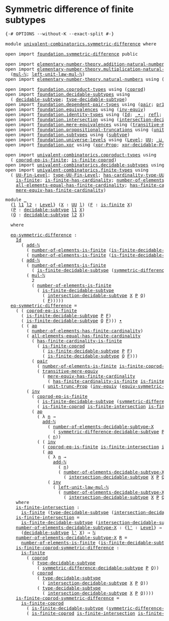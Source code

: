 # Symmetric difference of finite subtypes

<pre class="Agda"><a id="52" class="Symbol">{-#</a> <a id="56" class="Keyword">OPTIONS</a> <a id="64" class="Pragma">--without-K</a> <a id="76" class="Pragma">--exact-split</a> <a id="90" class="Symbol">#-}</a>

<a id="95" class="Keyword">module</a> <a id="102" href="univalent-combinatorics.symmetric-difference.html" class="Module">univalent-combinatorics.symmetric-difference</a> <a id="147" class="Keyword">where</a>

<a id="154" class="Keyword">open</a> <a id="159" class="Keyword">import</a> <a id="166" href="foundation.symmetric-difference.html" class="Module">foundation.symmetric-difference</a> <a id="198" class="Keyword">public</a>

<a id="206" class="Keyword">open</a> <a id="211" class="Keyword">import</a> <a id="218" href="elementary-number-theory.addition-natural-numbers.html" class="Module">elementary-number-theory.addition-natural-numbers</a> <a id="268" class="Keyword">using</a> <a id="274" class="Symbol">(</a><a id="275" href="elementary-number-theory.addition-natural-numbers.html#1164" class="Function">add-ℕ</a><a id="280" class="Symbol">)</a>
<a id="282" class="Keyword">open</a> <a id="287" class="Keyword">import</a> <a id="294" href="elementary-number-theory.multiplication-natural-numbers.html" class="Module">elementary-number-theory.multiplication-natural-numbers</a> <a id="350" class="Keyword">using</a>
  <a id="358" class="Symbol">(</a><a id="359" href="elementary-number-theory.multiplication-natural-numbers.html#1358" class="Function">mul-ℕ</a><a id="364" class="Symbol">;</a> <a id="366" href="elementary-number-theory.multiplication-natural-numbers.html#2267" class="Function">left-unit-law-mul-ℕ</a><a id="385" class="Symbol">)</a>
<a id="387" class="Keyword">open</a> <a id="392" class="Keyword">import</a> <a id="399" href="elementary-number-theory.natural-numbers.html" class="Module">elementary-number-theory.natural-numbers</a> <a id="440" class="Keyword">using</a> <a id="446" class="Symbol">(</a><a id="447" href="elementary-number-theory.natural-numbers.html#1458" class="Datatype">ℕ</a><a id="448" class="Symbol">)</a>

<a id="451" class="Keyword">open</a> <a id="456" class="Keyword">import</a> <a id="463" href="foundation.coproduct-types.html" class="Module">foundation.coproduct-types</a> <a id="490" class="Keyword">using</a> <a id="496" class="Symbol">(</a><a id="497" href="foundation.coproduct-types.html#1168" class="Datatype">coprod</a><a id="503" class="Symbol">)</a>
<a id="505" class="Keyword">open</a> <a id="510" class="Keyword">import</a> <a id="517" href="foundation.decidable-subtypes.html" class="Module">foundation.decidable-subtypes</a> <a id="547" class="Keyword">using</a>
  <a id="555" class="Symbol">(</a> <a id="557" href="foundation.decidable-subtypes.html#1705" class="Function">decidable-subtype</a><a id="574" class="Symbol">;</a> <a id="576" href="foundation.decidable-subtypes.html#2693" class="Function">type-decidable-subtype</a><a id="598" class="Symbol">)</a>
<a id="600" class="Keyword">open</a> <a id="605" class="Keyword">import</a> <a id="612" href="foundation.dependent-pair-types.html" class="Module">foundation.dependent-pair-types</a> <a id="644" class="Keyword">using</a> <a id="650" class="Symbol">(</a><a id="651" href="foundation-core.dependent-pair-types.html#588" class="InductiveConstructor">pair</a><a id="655" class="Symbol">;</a> <a id="657" href="foundation-core.dependent-pair-types.html#605" class="Field">pr1</a><a id="660" class="Symbol">;</a> <a id="662" href="foundation-core.dependent-pair-types.html#617" class="Field">pr2</a><a id="665" class="Symbol">)</a>
<a id="667" class="Keyword">open</a> <a id="672" class="Keyword">import</a> <a id="679" href="foundation.equivalences.html" class="Module">foundation.equivalences</a> <a id="703" class="Keyword">using</a> <a id="709" class="Symbol">(</a><a id="710" href="foundation-core.equivalences.html#5721" class="Function">inv-equiv</a><a id="719" class="Symbol">)</a>
<a id="721" class="Keyword">open</a> <a id="726" class="Keyword">import</a> <a id="733" href="foundation.identity-types.html" class="Module">foundation.identity-types</a> <a id="759" class="Keyword">using</a> <a id="765" class="Symbol">(</a><a id="766" href="foundation-core.identity-types.html#1767" class="Datatype">Id</a><a id="768" class="Symbol">;</a> <a id="770" href="foundation-core.identity-types.html#2425" class="Function Operator">_∙_</a><a id="773" class="Symbol">;</a> <a id="775" href="foundation-core.identity-types.html#1820" class="InductiveConstructor">refl</a><a id="779" class="Symbol">;</a> <a id="781" href="foundation-core.identity-types.html#4003" class="Function">ap</a><a id="783" class="Symbol">;</a> <a id="785" href="foundation-core.identity-types.html#5702" class="Function">tr</a><a id="787" class="Symbol">;</a> <a id="789" href="foundation-core.identity-types.html#2729" class="Function">inv</a><a id="792" class="Symbol">)</a>
<a id="794" class="Keyword">open</a> <a id="799" class="Keyword">import</a> <a id="806" href="foundation.intersection.html" class="Module">foundation.intersection</a> <a id="830" class="Keyword">using</a> <a id="836" class="Symbol">(</a><a id="837" href="foundation.intersection.html#703" class="Function">intersection-decidable-subtype</a><a id="867" class="Symbol">)</a>
<a id="869" class="Keyword">open</a> <a id="874" class="Keyword">import</a> <a id="881" href="foundation.mere-equivalences.html" class="Module">foundation.mere-equivalences</a> <a id="910" class="Keyword">using</a> <a id="916" class="Symbol">(</a><a id="917" href="foundation.mere-equivalences.html#2244" class="Function">transitive-mere-equiv</a><a id="938" class="Symbol">)</a>
<a id="940" class="Keyword">open</a> <a id="945" class="Keyword">import</a> <a id="952" href="foundation.propositional-truncations.html" class="Module">foundation.propositional-truncations</a> <a id="989" class="Keyword">using</a> <a id="995" class="Symbol">(</a><a id="996" href="foundation.propositional-truncations.html#2118" class="Function">unit-trunc-Prop</a><a id="1011" class="Symbol">)</a>
<a id="1013" class="Keyword">open</a> <a id="1018" class="Keyword">import</a> <a id="1025" href="foundation.subtypes.html" class="Module">foundation.subtypes</a> <a id="1045" class="Keyword">using</a> <a id="1051" class="Symbol">(</a><a id="1052" href="foundation-core.subtypes.html#2211" class="Function">subtype</a><a id="1059" class="Symbol">)</a>
<a id="1061" class="Keyword">open</a> <a id="1066" class="Keyword">import</a> <a id="1073" href="foundation.universe-levels.html" class="Module">foundation.universe-levels</a> <a id="1100" class="Keyword">using</a> <a id="1106" class="Symbol">(</a><a id="1107" href="Agda.Primitive.html#597" class="Postulate">Level</a><a id="1112" class="Symbol">;</a> <a id="1114" href="foundation-core.universe-levels.html#235" class="Primitive">UU</a><a id="1116" class="Symbol">;</a> <a id="1118" href="Agda.Primitive.html#810" class="Primitive Operator">_⊔_</a><a id="1121" class="Symbol">)</a>
<a id="1123" class="Keyword">open</a> <a id="1128" class="Keyword">import</a> <a id="1135" href="foundation.xor.html" class="Module">foundation.xor</a> <a id="1150" class="Keyword">using</a> <a id="1156" class="Symbol">(</a><a id="1157" href="foundation.xor.html#3346" class="Function">xor-Prop</a><a id="1165" class="Symbol">;</a> <a id="1167" href="foundation.xor.html#12425" class="Function">xor-decidable-Prop</a><a id="1185" class="Symbol">)</a>

<a id="1188" class="Keyword">open</a> <a id="1193" class="Keyword">import</a> <a id="1200" href="univalent-combinatorics.coproduct-types.html" class="Module">univalent-combinatorics.coproduct-types</a> <a id="1240" class="Keyword">using</a>
  <a id="1248" class="Symbol">(</a> <a id="1250" href="univalent-combinatorics.coproduct-types.html#6715" class="Function">coprod-eq-is-finite</a><a id="1269" class="Symbol">;</a> <a id="1271" href="univalent-combinatorics.coproduct-types.html#5032" class="Function">is-finite-coprod</a><a id="1287" class="Symbol">)</a>
<a id="1289" class="Keyword">open</a> <a id="1294" class="Keyword">import</a> <a id="1301" href="univalent-combinatorics.decidable-subtypes.html" class="Module">univalent-combinatorics.decidable-subtypes</a> <a id="1344" class="Keyword">using</a> <a id="1350" class="Symbol">(</a> <a id="1352" href="univalent-combinatorics.decidable-subtypes.html#867" class="Function">is-finite-decidable-subtype</a><a id="1379" class="Symbol">)</a>
<a id="1381" class="Keyword">open</a> <a id="1386" class="Keyword">import</a> <a id="1393" href="univalent-combinatorics.finite-types.html" class="Module">univalent-combinatorics.finite-types</a> <a id="1430" class="Keyword">using</a>
  <a id="1438" class="Symbol">(</a> <a id="1440" href="univalent-combinatorics.finite-types.html#5149" class="Function">UU-Fin-Level</a><a id="1452" class="Symbol">;</a> <a id="1454" href="univalent-combinatorics.finite-types.html#5244" class="Function">type-UU-Fin-Level</a><a id="1471" class="Symbol">;</a> <a id="1473" href="univalent-combinatorics.finite-types.html#5350" class="Function">has-cardinality-type-UU-Fin-Level</a><a id="1506" class="Symbol">;</a> <a id="1508" href="univalent-combinatorics.finite-types.html#13493" class="Function">number-of-elements-is-finite</a><a id="1536" class="Symbol">;</a>
    <a id="1542" href="univalent-combinatorics.finite-types.html#4244" class="Function">is-finite</a><a id="1551" class="Symbol">;</a> <a id="1553" href="univalent-combinatorics.finite-types.html#12870" class="Function">is-finite-has-cardinality</a><a id="1578" class="Symbol">;</a> <a id="1580" href="univalent-combinatorics.finite-types.html#6042" class="Function">number-of-elements-has-finite-cardinality</a><a id="1621" class="Symbol">;</a>
    <a id="1627" href="univalent-combinatorics.finite-types.html#11525" class="Function">all-elements-equal-has-finite-cardinality</a><a id="1668" class="Symbol">;</a> <a id="1670" href="univalent-combinatorics.finite-types.html#13256" class="Function">has-finite-cardinality-is-finite</a><a id="1702" class="Symbol">;</a>
    <a id="1708" href="univalent-combinatorics.finite-types.html#6202" class="Function">mere-equiv-has-finite-cardinality</a><a id="1741" class="Symbol">)</a>
</pre>
<pre class="Agda"><a id="1756" class="Keyword">module</a> <a id="1763" href="univalent-combinatorics.symmetric-difference.html#1763" class="Module">_</a>
  <a id="1767" class="Symbol">{</a><a id="1768" href="univalent-combinatorics.symmetric-difference.html#1768" class="Bound">l</a> <a id="1770" href="univalent-combinatorics.symmetric-difference.html#1770" class="Bound">l1</a> <a id="1773" href="univalent-combinatorics.symmetric-difference.html#1773" class="Bound">l2</a> <a id="1776" class="Symbol">:</a> <a id="1778" href="Agda.Primitive.html#597" class="Postulate">Level</a><a id="1783" class="Symbol">}</a> <a id="1785" class="Symbol">(</a><a id="1786" href="univalent-combinatorics.symmetric-difference.html#1786" class="Bound">X</a> <a id="1788" class="Symbol">:</a> <a id="1790" href="foundation-core.universe-levels.html#235" class="Primitive">UU</a> <a id="1793" href="univalent-combinatorics.symmetric-difference.html#1768" class="Bound">l</a><a id="1794" class="Symbol">)</a> <a id="1796" class="Symbol">(</a><a id="1797" href="univalent-combinatorics.symmetric-difference.html#1797" class="Bound">F</a> <a id="1799" class="Symbol">:</a> <a id="1801" href="univalent-combinatorics.finite-types.html#4244" class="Function">is-finite</a> <a id="1811" href="univalent-combinatorics.symmetric-difference.html#1786" class="Bound">X</a><a id="1812" class="Symbol">)</a>
  <a id="1816" class="Symbol">(</a><a id="1817" href="univalent-combinatorics.symmetric-difference.html#1817" class="Bound">P</a> <a id="1819" class="Symbol">:</a> <a id="1821" href="foundation.decidable-subtypes.html#1705" class="Function">decidable-subtype</a> <a id="1839" href="univalent-combinatorics.symmetric-difference.html#1770" class="Bound">l1</a> <a id="1842" href="univalent-combinatorics.symmetric-difference.html#1786" class="Bound">X</a><a id="1843" class="Symbol">)</a>
  <a id="1847" class="Symbol">(</a><a id="1848" href="univalent-combinatorics.symmetric-difference.html#1848" class="Bound">Q</a> <a id="1850" class="Symbol">:</a> <a id="1852" href="foundation.decidable-subtypes.html#1705" class="Function">decidable-subtype</a> <a id="1870" href="univalent-combinatorics.symmetric-difference.html#1773" class="Bound">l2</a> <a id="1873" href="univalent-combinatorics.symmetric-difference.html#1786" class="Bound">X</a><a id="1874" class="Symbol">)</a>
  
  <a id="1881" class="Keyword">where</a>

  <a id="1890" href="univalent-combinatorics.symmetric-difference.html#1890" class="Function">eq-symmetric-difference</a> <a id="1914" class="Symbol">:</a>
    <a id="1920" href="foundation-core.identity-types.html#1767" class="Datatype">Id</a>
      <a id="1929" class="Symbol">(</a> <a id="1931" href="elementary-number-theory.addition-natural-numbers.html#1164" class="Function">add-ℕ</a>
        <a id="1945" class="Symbol">(</a> <a id="1947" href="univalent-combinatorics.finite-types.html#13493" class="Function">number-of-elements-is-finite</a> <a id="1976" class="Symbol">(</a><a id="1977" href="univalent-combinatorics.decidable-subtypes.html#867" class="Function">is-finite-decidable-subtype</a> <a id="2005" href="univalent-combinatorics.symmetric-difference.html#1817" class="Bound">P</a> <a id="2007" href="univalent-combinatorics.symmetric-difference.html#1797" class="Bound">F</a><a id="2008" class="Symbol">))</a>        
        <a id="2027" class="Symbol">(</a> <a id="2029" href="univalent-combinatorics.finite-types.html#13493" class="Function">number-of-elements-is-finite</a> <a id="2058" class="Symbol">(</a><a id="2059" href="univalent-combinatorics.decidable-subtypes.html#867" class="Function">is-finite-decidable-subtype</a> <a id="2087" href="univalent-combinatorics.symmetric-difference.html#1848" class="Bound">Q</a> <a id="2089" href="univalent-combinatorics.symmetric-difference.html#1797" class="Bound">F</a><a id="2090" class="Symbol">)))</a>
      <a id="2100" class="Symbol">(</a> <a id="2102" href="elementary-number-theory.addition-natural-numbers.html#1164" class="Function">add-ℕ</a>
        <a id="2116" class="Symbol">(</a> <a id="2118" href="univalent-combinatorics.finite-types.html#13493" class="Function">number-of-elements-is-finite</a>
          <a id="2157" class="Symbol">(</a> <a id="2159" href="univalent-combinatorics.decidable-subtypes.html#867" class="Function">is-finite-decidable-subtype</a> <a id="2187" class="Symbol">(</a><a id="2188" href="foundation.symmetric-difference.html#1440" class="Function">symmetric-difference-decidable-subtype</a> <a id="2227" href="univalent-combinatorics.symmetric-difference.html#1817" class="Bound">P</a> <a id="2229" href="univalent-combinatorics.symmetric-difference.html#1848" class="Bound">Q</a><a id="2230" class="Symbol">)</a> <a id="2232" href="univalent-combinatorics.symmetric-difference.html#1797" class="Bound">F</a><a id="2233" class="Symbol">))</a>
        <a id="2244" class="Symbol">(</a> <a id="2246" href="elementary-number-theory.multiplication-natural-numbers.html#1358" class="Function">mul-ℕ</a>
          <a id="2262" class="Number">2</a>
          <a id="2274" class="Symbol">(</a> <a id="2276" href="univalent-combinatorics.finite-types.html#13493" class="Function">number-of-elements-is-finite</a>
            <a id="2317" class="Symbol">(</a> <a id="2319" href="univalent-combinatorics.decidable-subtypes.html#867" class="Function">is-finite-decidable-subtype</a>
              <a id="2361" class="Symbol">(</a> <a id="2363" href="foundation.intersection.html#703" class="Function">intersection-decidable-subtype</a> <a id="2394" href="univalent-combinatorics.symmetric-difference.html#1786" class="Bound">X</a> <a id="2396" href="univalent-combinatorics.symmetric-difference.html#1817" class="Bound">P</a> <a id="2398" href="univalent-combinatorics.symmetric-difference.html#1848" class="Bound">Q</a><a id="2399" class="Symbol">)</a>
              <a id="2415" class="Symbol">(</a> <a id="2417" href="univalent-combinatorics.symmetric-difference.html#1797" class="Bound">F</a><a id="2418" class="Symbol">)))))</a>
  <a id="2426" href="univalent-combinatorics.symmetric-difference.html#1890" class="Function">eq-symmetric-difference</a> <a id="2450" class="Symbol">=</a>
    <a id="2456" class="Symbol">(</a> <a id="2458" class="Symbol">(</a> <a id="2460" href="univalent-combinatorics.coproduct-types.html#6715" class="Function">coprod-eq-is-finite</a>
      <a id="2486" class="Symbol">(</a> <a id="2488" href="univalent-combinatorics.decidable-subtypes.html#867" class="Function">is-finite-decidable-subtype</a> <a id="2516" href="univalent-combinatorics.symmetric-difference.html#1817" class="Bound">P</a> <a id="2518" href="univalent-combinatorics.symmetric-difference.html#1797" class="Bound">F</a><a id="2519" class="Symbol">)</a>
      <a id="2527" class="Symbol">(</a> <a id="2529" href="univalent-combinatorics.decidable-subtypes.html#867" class="Function">is-finite-decidable-subtype</a> <a id="2557" href="univalent-combinatorics.symmetric-difference.html#1848" class="Bound">Q</a> <a id="2559" href="univalent-combinatorics.symmetric-difference.html#1797" class="Bound">F</a><a id="2560" class="Symbol">)))</a> <a id="2564" href="foundation-core.identity-types.html#2425" class="Function Operator">∙</a>
      <a id="2572" class="Symbol">(</a> <a id="2574" class="Symbol">(</a> <a id="2576" href="foundation-core.identity-types.html#4003" class="Function">ap</a>
        <a id="2587" class="Symbol">(</a> <a id="2589" href="univalent-combinatorics.finite-types.html#6042" class="Function">number-of-elements-has-finite-cardinality</a><a id="2630" class="Symbol">)</a>
        <a id="2640" class="Symbol">(</a> <a id="2642" href="univalent-combinatorics.finite-types.html#11525" class="Function">all-elements-equal-has-finite-cardinality</a>
          <a id="2694" class="Symbol">(</a> <a id="2696" href="univalent-combinatorics.finite-types.html#13256" class="Function">has-finite-cardinality-is-finite</a>
            <a id="2741" class="Symbol">(</a> <a id="2743" href="univalent-combinatorics.coproduct-types.html#5032" class="Function">is-finite-coprod</a>
              <a id="2774" class="Symbol">(</a> <a id="2776" href="univalent-combinatorics.decidable-subtypes.html#867" class="Function">is-finite-decidable-subtype</a> <a id="2804" href="univalent-combinatorics.symmetric-difference.html#1817" class="Bound">P</a> <a id="2806" href="univalent-combinatorics.symmetric-difference.html#1797" class="Bound">F</a><a id="2807" class="Symbol">)</a>
              <a id="2823" class="Symbol">(</a> <a id="2825" href="univalent-combinatorics.decidable-subtypes.html#867" class="Function">is-finite-decidable-subtype</a> <a id="2853" href="univalent-combinatorics.symmetric-difference.html#1848" class="Bound">Q</a> <a id="2855" href="univalent-combinatorics.symmetric-difference.html#1797" class="Bound">F</a><a id="2856" class="Symbol">)))</a>
          <a id="2870" class="Symbol">(</a> <a id="2872" href="foundation-core.dependent-pair-types.html#588" class="InductiveConstructor">pair</a>
            <a id="2889" class="Symbol">(</a> <a id="2891" href="univalent-combinatorics.finite-types.html#13493" class="Function">number-of-elements-is-finite</a> <a id="2920" href="univalent-combinatorics.symmetric-difference.html#4590" class="Function">is-finite-coprod-symmetric-difference</a><a id="2957" class="Symbol">)</a>
            <a id="2971" class="Symbol">(</a> <a id="2973" href="foundation.mere-equivalences.html#2244" class="Function">transitive-mere-equiv</a>
              <a id="3009" class="Symbol">(</a> <a id="3011" href="univalent-combinatorics.finite-types.html#6202" class="Function">mere-equiv-has-finite-cardinality</a>
                <a id="3061" class="Symbol">(</a> <a id="3063" href="univalent-combinatorics.finite-types.html#13256" class="Function">has-finite-cardinality-is-finite</a> <a id="3096" href="univalent-combinatorics.symmetric-difference.html#4590" class="Function">is-finite-coprod-symmetric-difference</a><a id="3133" class="Symbol">))</a>
              <a id="3150" class="Symbol">(</a> <a id="3152" href="foundation.propositional-truncations.html#2118" class="Function">unit-trunc-Prop</a> <a id="3168" class="Symbol">(</a><a id="3169" href="foundation-core.equivalences.html#5721" class="Function">inv-equiv</a> <a id="3179" class="Symbol">(</a><a id="3180" href="foundation.symmetric-difference.html#3135" class="Function">equiv-symmetric-difference</a> <a id="3207" href="univalent-combinatorics.symmetric-difference.html#1817" class="Bound">P</a> <a id="3209" href="univalent-combinatorics.symmetric-difference.html#1848" class="Bound">Q</a><a id="3210" class="Symbol">)))))))</a> <a id="3218" href="foundation-core.identity-types.html#2425" class="Function Operator">∙</a>
        <a id="3228" class="Symbol">(</a> <a id="3230" href="foundation-core.identity-types.html#2729" class="Function">inv</a>
          <a id="3244" class="Symbol">(</a> <a id="3246" href="univalent-combinatorics.coproduct-types.html#6715" class="Function">coprod-eq-is-finite</a>
            <a id="3278" class="Symbol">(</a> <a id="3280" href="univalent-combinatorics.decidable-subtypes.html#867" class="Function">is-finite-decidable-subtype</a> <a id="3308" class="Symbol">(</a><a id="3309" href="foundation.symmetric-difference.html#1440" class="Function">symmetric-difference-decidable-subtype</a> <a id="3348" href="univalent-combinatorics.symmetric-difference.html#1817" class="Bound">P</a> <a id="3350" href="univalent-combinatorics.symmetric-difference.html#1848" class="Bound">Q</a><a id="3351" class="Symbol">)</a> <a id="3353" href="univalent-combinatorics.symmetric-difference.html#1797" class="Bound">F</a><a id="3354" class="Symbol">)</a>
            <a id="3368" class="Symbol">(</a> <a id="3370" href="univalent-combinatorics.coproduct-types.html#5032" class="Function">is-finite-coprod</a> <a id="3387" href="univalent-combinatorics.symmetric-difference.html#4166" class="Function">is-finite-intersection</a> <a id="3410" href="univalent-combinatorics.symmetric-difference.html#4166" class="Function">is-finite-intersection</a><a id="3432" class="Symbol">))</a> <a id="3435" href="foundation-core.identity-types.html#2425" class="Function Operator">∙</a>
          <a id="3447" class="Symbol">(</a> <a id="3449" href="foundation-core.identity-types.html#4003" class="Function">ap</a>
            <a id="3464" class="Symbol">(</a> <a id="3466" class="Symbol">λ</a> <a id="3468" href="univalent-combinatorics.symmetric-difference.html#3468" class="Bound">n</a> <a id="3470" class="Symbol">→</a>
              <a id="3486" href="elementary-number-theory.addition-natural-numbers.html#1164" class="Function">add-ℕ</a>
                <a id="3508" class="Symbol">(</a> <a id="3510" href="univalent-combinatorics.symmetric-difference.html#4379" class="Function">number-of-elements-decidable-subtype-X</a>
                  <a id="3567" class="Symbol">(</a> <a id="3569" href="foundation.symmetric-difference.html#1440" class="Function">symmetric-difference-decidable-subtype</a> <a id="3608" href="univalent-combinatorics.symmetric-difference.html#1817" class="Bound">P</a> <a id="3610" href="univalent-combinatorics.symmetric-difference.html#1848" class="Bound">Q</a><a id="3611" class="Symbol">))</a>
                <a id="3630" class="Symbol">(</a> <a id="3632" href="univalent-combinatorics.symmetric-difference.html#3468" class="Bound">n</a><a id="3633" class="Symbol">))</a>
            <a id="3648" class="Symbol">(</a> <a id="3650" class="Symbol">(</a> <a id="3652" href="foundation-core.identity-types.html#2729" class="Function">inv</a>
              <a id="3670" class="Symbol">(</a> <a id="3672" href="univalent-combinatorics.coproduct-types.html#6715" class="Function">coprod-eq-is-finite</a> <a id="3692" href="univalent-combinatorics.symmetric-difference.html#4166" class="Function">is-finite-intersection</a> <a id="3715" href="univalent-combinatorics.symmetric-difference.html#4166" class="Function">is-finite-intersection</a><a id="3737" class="Symbol">))</a> <a id="3740" href="foundation-core.identity-types.html#2425" class="Function Operator">∙</a>
              <a id="3756" class="Symbol">(</a> <a id="3758" href="foundation-core.identity-types.html#4003" class="Function">ap</a>
                <a id="3777" class="Symbol">(</a> <a id="3779" class="Symbol">λ</a> <a id="3781" href="univalent-combinatorics.symmetric-difference.html#3781" class="Bound">n</a> <a id="3783" class="Symbol">→</a>
                  <a id="3803" href="elementary-number-theory.addition-natural-numbers.html#1164" class="Function">add-ℕ</a>
                    <a id="3829" class="Symbol">(</a> <a id="3831" href="univalent-combinatorics.symmetric-difference.html#3781" class="Bound">n</a><a id="3832" class="Symbol">)</a>
                    <a id="3854" class="Symbol">(</a> <a id="3856" href="univalent-combinatorics.symmetric-difference.html#4379" class="Function">number-of-elements-decidable-subtype-X</a>
                      <a id="3917" class="Symbol">(</a> <a id="3919" href="foundation.intersection.html#703" class="Function">intersection-decidable-subtype</a> <a id="3950" href="univalent-combinatorics.symmetric-difference.html#1786" class="Bound">X</a> <a id="3952" href="univalent-combinatorics.symmetric-difference.html#1817" class="Bound">P</a> <a id="3954" href="univalent-combinatorics.symmetric-difference.html#1848" class="Bound">Q</a><a id="3955" class="Symbol">)))</a>
                <a id="3975" class="Symbol">(</a> <a id="3977" href="foundation-core.identity-types.html#2729" class="Function">inv</a>
                  <a id="3999" class="Symbol">(</a> <a id="4001" href="elementary-number-theory.multiplication-natural-numbers.html#2267" class="Function">left-unit-law-mul-ℕ</a>
                    <a id="4041" class="Symbol">(</a> <a id="4043" href="univalent-combinatorics.symmetric-difference.html#4379" class="Function">number-of-elements-decidable-subtype-X</a>
                      <a id="4104" class="Symbol">(</a> <a id="4106" href="foundation.intersection.html#703" class="Function">intersection-decidable-subtype</a> <a id="4137" href="univalent-combinatorics.symmetric-difference.html#1786" class="Bound">X</a> <a id="4139" href="univalent-combinatorics.symmetric-difference.html#1817" class="Bound">P</a> <a id="4141" href="univalent-combinatorics.symmetric-difference.html#1848" class="Bound">Q</a><a id="4142" class="Symbol">)))))))))</a>
    <a id="4156" class="Keyword">where</a>
    <a id="4166" href="univalent-combinatorics.symmetric-difference.html#4166" class="Function">is-finite-intersection</a> <a id="4189" class="Symbol">:</a>
      <a id="4197" href="univalent-combinatorics.finite-types.html#4244" class="Function">is-finite</a> <a id="4207" class="Symbol">(</a><a id="4208" href="foundation.decidable-subtypes.html#2693" class="Function">type-decidable-subtype</a> <a id="4231" class="Symbol">(</a><a id="4232" href="foundation.intersection.html#703" class="Function">intersection-decidable-subtype</a> <a id="4263" href="univalent-combinatorics.symmetric-difference.html#1786" class="Bound">X</a> <a id="4265" href="univalent-combinatorics.symmetric-difference.html#1817" class="Bound">P</a> <a id="4267" href="univalent-combinatorics.symmetric-difference.html#1848" class="Bound">Q</a><a id="4268" class="Symbol">))</a>
    <a id="4275" href="univalent-combinatorics.symmetric-difference.html#4166" class="Function">is-finite-intersection</a> <a id="4298" class="Symbol">=</a>
      <a id="4306" href="univalent-combinatorics.decidable-subtypes.html#867" class="Function">is-finite-decidable-subtype</a> <a id="4334" class="Symbol">(</a><a id="4335" href="foundation.intersection.html#703" class="Function">intersection-decidable-subtype</a> <a id="4366" href="univalent-combinatorics.symmetric-difference.html#1786" class="Bound">X</a> <a id="4368" href="univalent-combinatorics.symmetric-difference.html#1817" class="Bound">P</a> <a id="4370" href="univalent-combinatorics.symmetric-difference.html#1848" class="Bound">Q</a><a id="4371" class="Symbol">)</a> <a id="4373" href="univalent-combinatorics.symmetric-difference.html#1797" class="Bound">F</a>
    <a id="4379" href="univalent-combinatorics.symmetric-difference.html#4379" class="Function">number-of-elements-decidable-subtype-X</a> <a id="4418" class="Symbol">:</a> <a id="4420" class="Symbol">{</a><a id="4421" href="univalent-combinatorics.symmetric-difference.html#4421" class="Bound">l&#39;</a> <a id="4424" class="Symbol">:</a> <a id="4426" href="Agda.Primitive.html#597" class="Postulate">Level</a><a id="4431" class="Symbol">}</a> <a id="4433" class="Symbol">→</a>
      <a id="4441" class="Symbol">(</a><a id="4442" href="foundation.decidable-subtypes.html#1705" class="Function">decidable-subtype</a> <a id="4460" href="univalent-combinatorics.symmetric-difference.html#4421" class="Bound">l&#39;</a> <a id="4463" href="univalent-combinatorics.symmetric-difference.html#1786" class="Bound">X</a><a id="4464" class="Symbol">)</a> <a id="4466" class="Symbol">→</a> <a id="4468" href="elementary-number-theory.natural-numbers.html#1458" class="Datatype">ℕ</a>
    <a id="4474" href="univalent-combinatorics.symmetric-difference.html#4379" class="Function">number-of-elements-decidable-subtype-X</a> <a id="4513" href="univalent-combinatorics.symmetric-difference.html#4513" class="Bound">R</a> <a id="4515" class="Symbol">=</a>
      <a id="4523" href="univalent-combinatorics.finite-types.html#13493" class="Function">number-of-elements-is-finite</a> <a id="4552" class="Symbol">(</a><a id="4553" href="univalent-combinatorics.decidable-subtypes.html#867" class="Function">is-finite-decidable-subtype</a> <a id="4581" href="univalent-combinatorics.symmetric-difference.html#4513" class="Bound">R</a> <a id="4583" href="univalent-combinatorics.symmetric-difference.html#1797" class="Bound">F</a><a id="4584" class="Symbol">)</a>
    <a id="4590" href="univalent-combinatorics.symmetric-difference.html#4590" class="Function">is-finite-coprod-symmetric-difference</a> <a id="4628" class="Symbol">:</a>
      <a id="4636" href="univalent-combinatorics.finite-types.html#4244" class="Function">is-finite</a>
        <a id="4654" class="Symbol">(</a> <a id="4656" href="foundation.coproduct-types.html#1168" class="Datatype">coprod</a>
          <a id="4673" class="Symbol">(</a> <a id="4675" href="foundation.decidable-subtypes.html#2693" class="Function">type-decidable-subtype</a>
            <a id="4710" class="Symbol">(</a> <a id="4712" href="foundation.symmetric-difference.html#1440" class="Function">symmetric-difference-decidable-subtype</a> <a id="4751" href="univalent-combinatorics.symmetric-difference.html#1817" class="Bound">P</a> <a id="4753" href="univalent-combinatorics.symmetric-difference.html#1848" class="Bound">Q</a><a id="4754" class="Symbol">))</a>
          <a id="4767" class="Symbol">(</a> <a id="4769" href="foundation.coproduct-types.html#1168" class="Datatype">coprod</a>
            <a id="4788" class="Symbol">(</a> <a id="4790" href="foundation.decidable-subtypes.html#2693" class="Function">type-decidable-subtype</a>
              <a id="4827" class="Symbol">(</a> <a id="4829" href="foundation.intersection.html#703" class="Function">intersection-decidable-subtype</a> <a id="4860" href="univalent-combinatorics.symmetric-difference.html#1786" class="Bound">X</a> <a id="4862" href="univalent-combinatorics.symmetric-difference.html#1817" class="Bound">P</a> <a id="4864" href="univalent-combinatorics.symmetric-difference.html#1848" class="Bound">Q</a><a id="4865" class="Symbol">))</a>
            <a id="4880" class="Symbol">(</a> <a id="4882" href="foundation.decidable-subtypes.html#2693" class="Function">type-decidable-subtype</a>
              <a id="4919" class="Symbol">(</a> <a id="4921" href="foundation.intersection.html#703" class="Function">intersection-decidable-subtype</a> <a id="4952" href="univalent-combinatorics.symmetric-difference.html#1786" class="Bound">X</a> <a id="4954" href="univalent-combinatorics.symmetric-difference.html#1817" class="Bound">P</a> <a id="4956" href="univalent-combinatorics.symmetric-difference.html#1848" class="Bound">Q</a><a id="4957" class="Symbol">))))</a>
    <a id="4966" href="univalent-combinatorics.symmetric-difference.html#4590" class="Function">is-finite-coprod-symmetric-difference</a> <a id="5004" class="Symbol">=</a>
      <a id="5012" href="univalent-combinatorics.coproduct-types.html#5032" class="Function">is-finite-coprod</a>
        <a id="5037" class="Symbol">(</a> <a id="5039" href="univalent-combinatorics.decidable-subtypes.html#867" class="Function">is-finite-decidable-subtype</a> <a id="5067" class="Symbol">(</a><a id="5068" href="foundation.symmetric-difference.html#1440" class="Function">symmetric-difference-decidable-subtype</a> <a id="5107" href="univalent-combinatorics.symmetric-difference.html#1817" class="Bound">P</a> <a id="5109" href="univalent-combinatorics.symmetric-difference.html#1848" class="Bound">Q</a><a id="5110" class="Symbol">)</a> <a id="5112" href="univalent-combinatorics.symmetric-difference.html#1797" class="Bound">F</a><a id="5113" class="Symbol">)</a>
        <a id="5123" class="Symbol">(</a> <a id="5125" href="univalent-combinatorics.coproduct-types.html#5032" class="Function">is-finite-coprod</a> <a id="5142" href="univalent-combinatorics.symmetric-difference.html#4166" class="Function">is-finite-intersection</a> <a id="5165" href="univalent-combinatorics.symmetric-difference.html#4166" class="Function">is-finite-intersection</a><a id="5187" class="Symbol">)</a>
</pre>